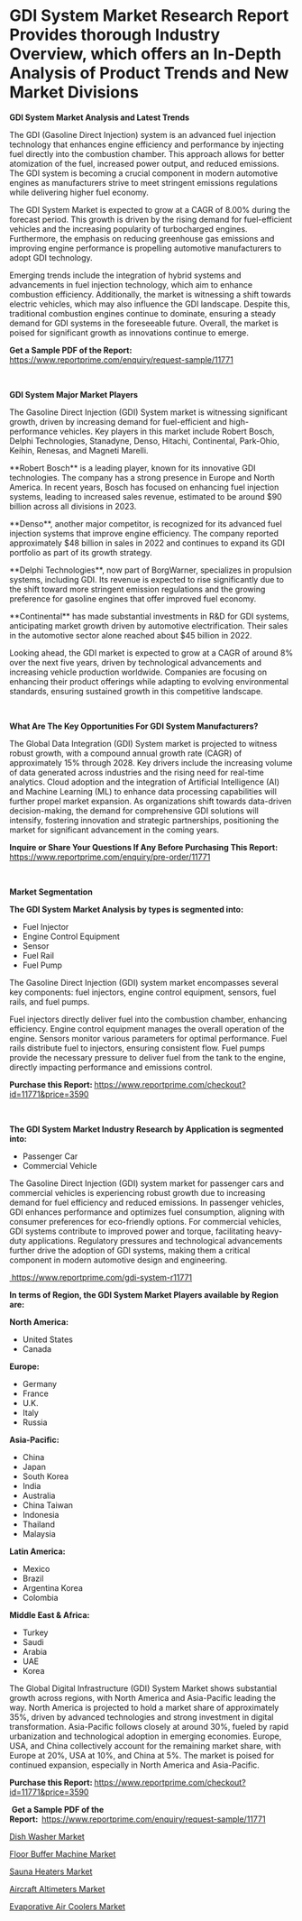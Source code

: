 <p><h1>GDI System Market Research Report Provides thorough Industry Overview, which offers an In-Depth Analysis of Product Trends and New Market Divisions</h1></p><p><strong>GDI System Market Analysis and Latest Trends</strong></p>
<p><p>The GDI (Gasoline Direct Injection) system is an advanced fuel injection technology that enhances engine efficiency and performance by injecting fuel directly into the combustion chamber. This approach allows for better atomization of the fuel, increased power output, and reduced emissions. The GDI system is becoming a crucial component in modern automotive engines as manufacturers strive to meet stringent emissions regulations while delivering higher fuel economy.</p><p>The GDI System Market is expected to grow at a CAGR of 8.00% during the forecast period. This growth is driven by the rising demand for fuel-efficient vehicles and the increasing popularity of turbocharged engines. Furthermore, the emphasis on reducing greenhouse gas emissions and improving engine performance is propelling automotive manufacturers to adopt GDI technology. </p><p>Emerging trends include the integration of hybrid systems and advancements in fuel injection technology, which aim to enhance combustion efficiency. Additionally, the market is witnessing a shift towards electric vehicles, which may also influence the GDI landscape. Despite this, traditional combustion engines continue to dominate, ensuring a steady demand for GDI systems in the foreseeable future. Overall, the market is poised for significant growth as innovations continue to emerge.</p></p>
<p><strong>Get a Sample PDF of the Report:&nbsp;</strong> <a href="https://www.reportprime.com/enquiry/request-sample/11771?utm_campaign=3544&utm_medium=2&utm_source=Github&utm_content=ia&utm_term=17032025&utm_id=gdi-system">https://www.reportprime.com/enquiry/request-sample/11771</a></p>
<p>&nbsp;</p>
<p><strong>GDI System Major Market Players</strong></p>
<p><p>The Gasoline Direct Injection (GDI) System market is witnessing significant growth, driven by increasing demand for fuel-efficient and high-performance vehicles. Key players in this market include Robert Bosch, Delphi Technologies, Stanadyne, Denso, Hitachi, Continental, Park-Ohio, Keihin, Renesas, and Magneti Marelli.</p><p>**Robert Bosch** is a leading player, known for its innovative GDI technologies. The company has a strong presence in Europe and North America. In recent years, Bosch has focused on enhancing fuel injection systems, leading to increased sales revenue, estimated to be around $90 billion across all divisions in 2023.</p><p>**Denso**, another major competitor, is recognized for its advanced fuel injection systems that improve engine efficiency. The company reported approximately $48 billion in sales in 2022 and continues to expand its GDI portfolio as part of its growth strategy.</p><p>**Delphi Technologies**, now part of BorgWarner, specializes in propulsion systems, including GDI. Its revenue is expected to rise significantly due to the shift toward more stringent emission regulations and the growing preference for gasoline engines that offer improved fuel economy.</p><p>**Continental** has made substantial investments in R&D for GDI systems, anticipating market growth driven by automotive electrification. Their sales in the automotive sector alone reached about $45 billion in 2022.</p><p>Looking ahead, the GDI market is expected to grow at a CAGR of around 8% over the next five years, driven by technological advancements and increasing vehicle production worldwide. Companies are focusing on enhancing their product offerings while adapting to evolving environmental standards, ensuring sustained growth in this competitive landscape.</p></p>
<p>&nbsp;</p>
<p><strong>What Are The Key Opportunities For GDI System Manufacturers?</strong></p>
<p><p>The Global Data Integration (GDI) System market is projected to witness robust growth, with a compound annual growth rate (CAGR) of approximately 15% through 2028. Key drivers include the increasing volume of data generated across industries and the rising need for real-time analytics. Cloud adoption and the integration of Artificial Intelligence (AI) and Machine Learning (ML) to enhance data processing capabilities will further propel market expansion. As organizations shift towards data-driven decision-making, the demand for comprehensive GDI solutions will intensify, fostering innovation and strategic partnerships, positioning the market for significant advancement in the coming years.</p></p>
<p><strong>Inquire or Share Your Questions If Any Before Purchasing This Report:</strong> <a href="https://www.reportprime.com/enquiry/pre-order/11771?utm_campaign=3544&utm_medium=2&utm_source=Github&utm_content=ia&utm_term=17032025&utm_id=gdi-system">https://www.reportprime.com/enquiry/pre-order/11771</a></p>
<p>&nbsp;</p>
<p><strong>Market Segmentation</strong></p>
<p><strong>The GDI System Market Analysis by types is segmented into:</strong></p>
<p><ul><li>Fuel Injector</li><li>Engine Control Equipment</li><li>Sensor</li><li>Fuel Rail</li><li>Fuel Pump</li></ul></p>
<p><p>The Gasoline Direct Injection (GDI) system market encompasses several key components: fuel injectors, engine control equipment, sensors, fuel rails, and fuel pumps. </p><p>Fuel injectors directly deliver fuel into the combustion chamber, enhancing efficiency. Engine control equipment manages the overall operation of the engine. Sensors monitor various parameters for optimal performance. Fuel rails distribute fuel to injectors, ensuring consistent flow. Fuel pumps provide the necessary pressure to deliver fuel from the tank to the engine, directly impacting performance and emissions control.</p></p>
<p><strong>Purchase this Report:&nbsp;</strong><a href="https://www.reportprime.com/checkout?id=11771&price=3590&utm_campaign=3544&utm_medium=2&utm_source=Github&utm_content=ia&utm_term=17032025&utm_id=gdi-system">https://www.reportprime.com/checkout?id=11771&price=3590</a></p>
<p>&nbsp;</p>
<p><strong>The GDI System Market Industry Research by Application is segmented into:</strong></p>
<p><ul><li>Passenger Car</li><li>Commercial Vehicle</li></ul></p>
<p><p>The Gasoline Direct Injection (GDI) system market for passenger cars and commercial vehicles is experiencing robust growth due to increasing demand for fuel efficiency and reduced emissions. In passenger vehicles, GDI enhances performance and optimizes fuel consumption, aligning with consumer preferences for eco-friendly options. For commercial vehicles, GDI systems contribute to improved power and torque, facilitating heavy-duty applications. Regulatory pressures and technological advancements further drive the adoption of GDI systems, making them a critical component in modern automotive design and engineering.</p></p>
<p><a href="https://www.reportprime.com/gdi-system-r11771?utm_campaign=3544&utm_medium=2&utm_source=Github&utm_content=ia&utm_term=17032025&utm_id=gdi-system">&nbsp;https://www.reportprime.com/gdi-system-r11771</a></p>
<p><strong>In terms of Region, the GDI System Market Players available by Region are:</strong></p>
<p>
    <p> <strong> North America: </strong>
        <ul>
            <li>United States</li>
            <li>Canada</li>
        </ul>
        </p> 
    <p> <strong> Europe: </strong>
        <ul>
            <li>Germany</li>
            <li>France</li>
            <li>U.K.</li>
            <li>Italy</li>
            <li>Russia</li>
        </ul>
        </p> 
    <p> <strong> Asia-Pacific: </strong>
        <ul>
            <li>China</li>
            <li>Japan</li>
            <li>South Korea</li>
            <li>India</li>
            <li>Australia</li>
            <li>China Taiwan</li>
            <li>Indonesia</li>
            <li>Thailand</li>
            <li>Malaysia</li>
        </ul>
        </p> 
    <p> <strong> Latin America: </strong>
        <ul>
            <li>Mexico</li>
            <li>Brazil</li>
            <li>Argentina Korea</li>
            <li>Colombia</li>
        </ul>
        </p> 
    <p> <strong> Middle East & Africa: </strong>
        <ul>
            <li>Turkey</li>
            <li>Saudi</li>
            <li>Arabia</li>
            <li>UAE</li>
            <li>Korea</li>
        </ul>
    </p>
    </p>
<p><p>The Global Digital Infrastructure (GDI) System Market shows substantial growth across regions, with North America and Asia-Pacific leading the way. North America is projected to hold a market share of approximately 35%, driven by advanced technologies and strong investment in digital transformation. Asia-Pacific follows closely at around 30%, fueled by rapid urbanization and technological adoption in emerging economies. Europe, USA, and China collectively account for the remaining market share, with Europe at 20%, USA at 10%, and China at 5%. The market is poised for continued expansion, especially in North America and Asia-Pacific.</p></p>
<p><strong>Purchase this Report: </strong><a href="https://www.reportprime.com/checkout?id=11771&price=3590&utm_campaign=3544&utm_medium=2&utm_source=Github&utm_content=ia&utm_term=17032025&utm_id=gdi-system">https://www.reportprime.com/checkout?id=11771&price=3590</a></p>
<p>&nbsp;<strong>Get a Sample PDF of the Report:&nbsp;&nbsp;</strong><a href="https://www.reportprime.com/enquiry/request-sample/11771?utm_campaign=3544&utm_medium=2&utm_source=Github&utm_content=ia&utm_term=17032025&utm_id=gdi-system">https://www.reportprime.com/enquiry/request-sample/11771</a></p>
<p><strong></strong></p>
<p><p><a href="https://www.linkedin.com/pulse/dish-washer-market-trends-2025-2032-detailed-45-cagr-analysis-u1fje?utm_campaign=3544&utm_medium=2&utm_source=Github&utm_content=ia&utm_term=17032025&utm_id=gdi-system">Dish Washer Market</a></p><p><a href="https://www.linkedin.com/pulse/foreign-market-opportunities-dynamics-analysis-floor-buffer-vzeuf?utm_campaign=3544&utm_medium=2&utm_source=Github&utm_content=ia&utm_term=17032025&utm_id=gdi-system">Floor Buffer Machine Market</a></p><p><a href="https://www.linkedin.com/pulse/sauna-heaters-market-overview-products-services-126-cagr-growth-fv3nf?utm_campaign=3544&utm_medium=2&utm_source=Github&utm_content=ia&utm_term=17032025&utm_id=gdi-system">Sauna Heaters Market</a></p><p><a href="https://github.com/popoialraih3/Market-Research-Report-List-1/blob/main/aircraft-altimeters-market.md?utm_campaign=3544&utm_medium=2&utm_source=Github&utm_content=ia&utm_term=17032025&utm_id=gdi-system">Aircraft Altimeters Market</a></p><p><a href="https://www.linkedin.com/pulse/comprehensive-evaporative-air-coolers-market-report-regional-gftxe?utm_campaign=3544&utm_medium=2&utm_source=Github&utm_content=ia&utm_term=17032025&utm_id=gdi-system">Evaporative Air Coolers Market</a></p></p>